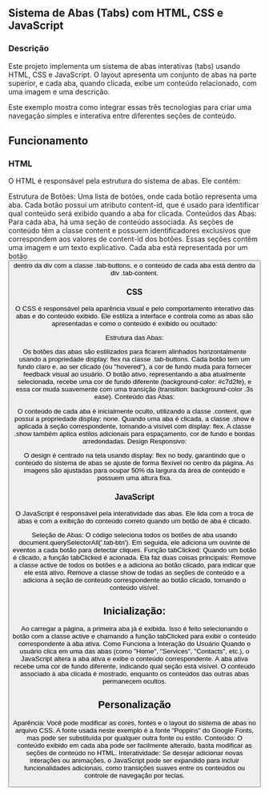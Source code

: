 ## Sistema de Abas (Tabs) com HTML, CSS e JavaScript

### Descrição
Este projeto implementa um sistema de abas interativas (tabs) usando HTML, CSS e JavaScript. O layout apresenta um conjunto de abas na parte superior, e cada aba, quando clicada, exibe um conteúdo relacionado, com uma imagem e uma descrição.

Este exemplo mostra como integrar essas três tecnologias para criar uma navegação simples e interativa entre diferentes seções de conteúdo.

## Funcionamento

### HTML
O HTML é responsável pela estrutura do sistema de abas. Ele contém:

Estrutura de Botões: Uma lista de botões, onde cada botão representa uma aba. Cada botão possui um atributo content-id, que é usado para identificar qual conteúdo será exibido quando a aba for clicada.
Conteúdos das Abas: Para cada aba, há uma seção de conteúdo associada. As seções de conteúdo têm a classe content e possuem identificadores exclusivos que correspondem aos valores de content-id dos botões. Essas seções contêm uma imagem e um texto explicativo.
Cada aba está representada por um botão <button> dentro da div com a classe .tab-buttons, e o conteúdo de cada aba está dentro da div .tab-content.

### CSS
O CSS é responsável pela aparência visual e pelo comportamento interativo das abas e do conteúdo exibido. Ele estiliza a interface e controla como as abas são apresentadas e como o conteúdo é exibido ou ocultado:

Estrutura das Abas:

Os botões das abas são estilizados para ficarem alinhados horizontalmente usando a propriedade display: flex na classe .tab-buttons.
Cada botão tem um fundo claro e, ao ser clicado (ou "hovered"), a cor de fundo muda para fornecer feedback visual ao usuário.
O botão ativo, representando a aba atualmente selecionada, recebe uma cor de fundo diferente (background-color: #c7d2fe), e essa cor muda suavemente com uma transição (transition: background-color .3s ease).
Conteúdo das Abas:

O conteúdo de cada aba é inicialmente oculto, utilizando a classe .content, que possui a propriedade display: none.
Quando uma aba é clicada, a classe .show é aplicada à seção correspondente, tornando-a visível com display: flex. A classe .show também aplica estilos adicionais para espaçamento, cor de fundo e bordas arredondadas.
Design Responsivo:

O design é centrado na tela usando display: flex no body, garantindo que o conteúdo do sistema de abas se ajuste de forma flexível no centro da página.
As imagens são ajustadas para ocupar 50% da largura da área de conteúdo e possuem uma altura fixa.

### JavaScript
O JavaScript é responsável pela interatividade das abas. Ele lida com a troca de abas e com a exibição do conteúdo correto quando um botão de aba é clicado.

Seleção de Abas:
O código seleciona todos os botões de aba usando document.querySelectorAll('.tab-btn'). Em seguida, ele adiciona um ouvinte de eventos a cada botão para detectar cliques.
Função tabClicked:
Quando um botão é clicado, a função tabClicked é acionada. Ela faz duas coisas principais:
Remove a classe active de todos os botões e a adiciona ao botão clicado, para indicar que ele está ativo.
Remove a classe show de todas as seções de conteúdo e a adiciona à seção de conteúdo correspondente ao botão clicado, tornando o conteúdo visível.

## Inicialização:

Ao carregar a página, a primeira aba já é exibida. Isso é feito selecionando o botão com a classe active e chamando a função tabClicked para exibir o conteúdo correspondente à aba ativa.
Como Funciona a Interação do Usuário
Quando o usuário clica em uma das abas (como "Home", "Services", "Contacts", etc.), o JavaScript altera a aba ativa e exibe o conteúdo correspondente.
A aba ativa recebe uma cor de fundo diferente, indicando qual seção está visível.
O conteúdo associado à aba clicada é mostrado, enquanto os conteúdos das outras abas permanecem ocultos.
## Personalização

Aparência: Você pode modificar as cores, fontes e o layout do sistema de abas no arquivo CSS. A fonte usada neste exemplo é a fonte "Poppins" do Google Fonts, mas pode ser substituída por qualquer outra fonte ou estilo.
Conteúdo: O conteúdo exibido em cada aba pode ser facilmente alterado, basta modificar as seções de conteúdo no HTML.
Interatividade: Se desejar adicionar novas interações ou animações, o JavaScript pode ser expandido para incluir funcionalidades adicionais, como transições suaves entre os conteúdos ou controle de navegação por teclas.
